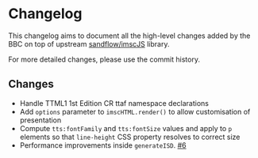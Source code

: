 # Changelog

This changelog aims to document all the high-level changes added by the BBC on top of upstream [sandflow/imscJS](https://github.com/sandflow/imscJS) library.

For more detailed changes, please use the commit history.

## Changes

- Handle TTML1 1st Edition CR ttaf namespace declarations
- Add `options` parameter to `imscHTML.render()` to allow customisation of presentation
- Compute `tts:fontFamily` and `tts:fontSize` values and apply to `p` elements so that `line-height` CSS property resolves to correct size
- Performance improvements inside `generateISD`. [#6](https://github.com/bbc/imscJS/pull/6)
